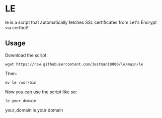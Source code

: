 # LE

le is a script that automatically fetches SSL certificates from Let's Encrypt via certbot!

## Usage

Download the script:

```
wget https://raw.githubusercontent.com/Justman10000/le/main/le
```

Then:

```
mv le /usr/bin
```

Now you can use the script like so:

```
le your_domain
```

your_domain is your domain